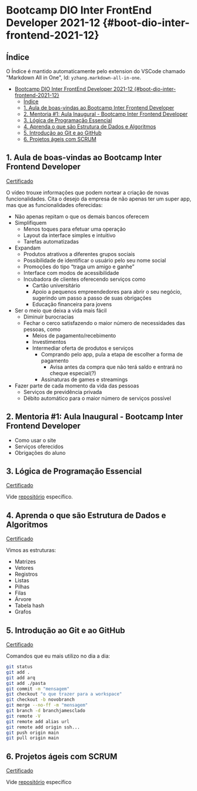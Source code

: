 # Bootcamp DIO Inter FrontEnd Developer 2021-12 {#boot-dio-inter-frontend-2021-12}

## Índice

O Índice é mantido automaticamente pelo extension do VSCode chamado "Markdown All in One", Id: `yzhang.markdown-all-in-one`.

- [Bootcamp DIO Inter FrontEnd Developer 2021-12 {#boot-dio-inter-frontend-2021-12}](#bootcamp-dio-inter-frontend-developer-2021-12-boot-dio-inter-frontend-2021-12)
  - [Índice](#índice)
  - [1. Aula de boas-vindas ao Bootcamp Inter Frontend Developer](#1-aula-de-boas-vindas-ao-bootcamp-inter-frontend-developer)
  - [2. Mentoria #1: Aula Inaugural - Bootcamp Inter Frontend Developer](#2-mentoria-1-aula-inaugural---bootcamp-inter-frontend-developer)
  - [3. Lógica de Programação Essencial](#3-lógica-de-programação-essencial)
  - [4. Aprenda o que são Estrutura de Dados e Algoritmos](#4-aprenda-o-que-são-estrutura-de-dados-e-algoritmos)
  - [5. Introdução ao Git e ao GitHub](#5-introdução-ao-git-e-ao-github)
  - [6. Projetos ágeis com SCRUM](#6-projetos-ágeis-com-scrum)

## 1. Aula de boas-vindas ao Bootcamp Inter Frontend Developer

[Certificado](https://digitalinnovation.one/certificate/B45D8504)

O vídeo trouxe informações que podem nortear a criação de novas funcionalidades. Cita o desejo da empresa de não apenas ter um super app, mas que as funcionalidades oferecidas:

- Não apenas repitam o que os demais bancos oferecem
- Simplifiquem
  - Menos toques para efetuar uma operação
  - Layout da interface simples e intuitivo
  - Tarefas automatizadas
- Expandam
  - Produtos atrativos a diferentes grupos sociais
  - Possibilidade de identificar o usuário pelo seu nome social
  - Promoções do tipo “traga um amigo e ganhe”
  - Interface com modos de acessibilidade
  - Incubadora de clientes oferecendo serviços como 
    - Cartão universitário
    - Apoio a pequenos empreendedores para abrir o seu negócio, sugerindo um passo a passo de suas obrigações
    - Educação financeira para jovens
- Ser o meio que deixa a vida mais fácil
  - Diminuir burocracias
  - Fechar o cerco satisfazendo o maior número de necessidades das pessoas, como
    - Meios de pagamento/recebimento
    - Investimentos
    - Intermediar oferta de produtos e serviços
      - Comprando pelo app, pula a etapa de escolher a forma de pagamento
        - Avisa antes da compra que não terá saldo e entrará no cheque especial(?)
      - Assinaturas de games e streamings
- Fazer parte de cada momento da vida das pessoas
  - Serviços de previdência privada
  - Débito automático para o maior número de serviços possível

## 2. Mentoria #1: Aula Inaugural - Bootcamp Inter Frontend Developer

- Como usar o site
- Serviços oferecidos
- Obrigações do aluno

## 3. Lógica de Programação Essencial

[Certificado](https://digitalinnovation.one/certificate/61ADC412)

Vide [repositório](https://github.com/ricardobianchin/Logica-Progr-Exercicios) específico.

## 4. Aprenda o que são Estrutura de Dados e Algoritmos

[Certificado](https://digitalinnovation.one/certificate/50A7AD4B)

Vimos as estruturas:

- Matrizes
- Vetores
- Registros
- Listas
- Pilhas
- Filas
- Árvore
- Tabela hash
- Grafos

## 5. Introdução ao Git e ao GitHub

[Certificado](https://digitalinnovation.one/certificate/ADF583D9)

Comandos que eu mais utilizo no dia a dia:

```bash
git status
git add .
git add arq
git add ./pasta
git commit -m "mensagem"
git checkout "o que trazer para a workspace"
git checkout -b novobranch
git merge --no-ff -m "mensagem"
git branch -d branchjamesclado
git remote -V
git remote add alias url
git remote add origin ssh...
git push origin main
git pull origin main
```

## 6. Projetos ágeis com SCRUM

[Certificado](https://digitalinnovation.one/certificate/2FE12CA2)

Vide [repositório](https://github.com/ricardobianchin/scrum-notes) específico
